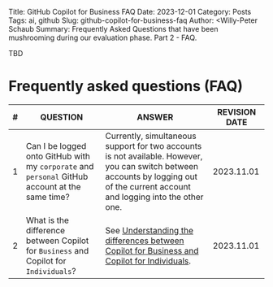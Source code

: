 Title: GitHub Copilot for Business FAQ
Date: 2023-12-01
Category: Posts 
Tags: ai, github
Slug: github-copilot-for-business-faq
Author: <Willy-Peter Schaub
Summary: Frequently Asked Questions that have been mushrooming during our evaluation phase. Part 2 - FAQ.

TBD

# Frequently asked questions (FAQ)

| # | QUESTION | ANSWER | REVISION DATE |
|---|----------|--------|---------------|
| 1 | Can I be logged onto GitHub with my ``corporate`` and ``personal`` GitHub account at the same time? | Currently, simultaneous support for two accounts is not available. However, you can switch between accounts by logging out of the current account and logging into the other one. | 2023.11.01 |
| 2 | What is the difference between Copilot for ``Business`` and Copilot for ``Individuals``? | See [Understanding the differences between Copilot for Business and Copilot for Individuals](https://docs.github.com/en/enterprise-cloud@latest/copilot/overview-of-github-copilot/about-github-copilot-for-business#understanding-the-differences-between-copilot-for-business-and-copilot-for-individuals). | 2023.11.01 |

